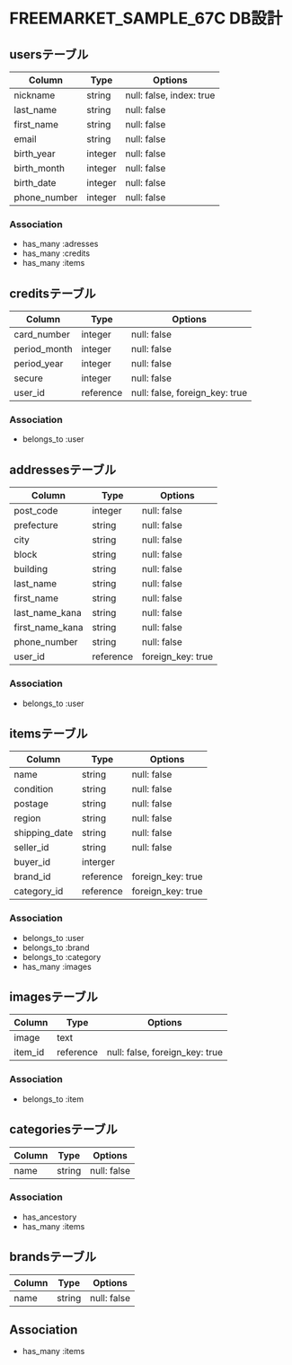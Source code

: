 # FREEMARKET_SAMPLE_67C DB設計
## usersテーブル
|Column|Type|Options|
|------|----|-------|
|nickname|string|null: false, index: true|
|last_name|string|null: false|
|first_name|string|null: false|
|email|string|null: false|
|birth_year|integer|null: false|
|birth_month|integer|null: false|
|birth_date|integer|null: false|
|phone_number|integer|null: false|

### Association
- has_many :adresses
- has_many :credits
- has_many :items


## creditsテーブル
|Column|Type|Options|
|------|----|-------|
|card_number|integer|null: false|
|period_month|integer|null: false|
|period_year|integer|null: false|
|secure|integer|null: false|
|user_id|reference|null: false, foreign_key: true|
### Association
- belongs_to :user 


## addressesテーブル
|Column|Type|Options|
|------|----|-------|
|post_code|integer|null: false|
|prefecture|string|null: false|
|city|string|null: false|
|block|string|null: false|
|building|string|null: false|
|last_name|string|null: false|
|first_name|string|null: false|
|last_name_kana|string|null: false|
|first_name_kana|string|null: false|
|phone_number|string|null: false|
|user_id|reference|foreign_key: true|


### Association
- belongs_to :user


## itemsテーブル
|Column|Type|Options|
|------|----|-------|
|name|string|null: false|null: false|
|condition|string|null: false|
|postage|string|null: false|
|region|string|null: false|
|shipping_date|string|null: false|
|seller_id|string|null: false|
|buyer_id|interger|
|brand_id|reference|foreign_key: true|
|category_id|reference|foreign_key: true|

### Association
- belongs_to :user
- belongs_to :brand
- belongs_to :category
- has_many :images 


## imagesテーブル
|Column|Type|Options|
|------|----|-------|
|image|text||
|item_id|reference|null: false, foreign_key: true|

### Association
- belongs_to :item


## categoriesテーブル
|Column|Type|Options|
|------|----|-------|
|name|string|null: false|

### Association
- has_ancestory
- has_many :items

## brandsテーブル
|Column|Type|Options|
|------|----|-------|
|name|string|null: false|
## Association
- has_many :items
